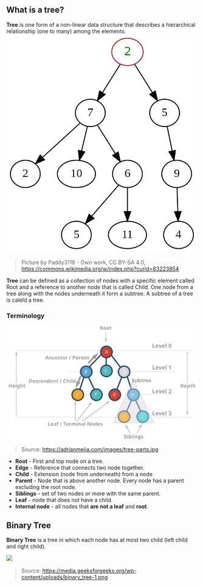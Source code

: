 ## What is a tree?

**Tree** is one form of a non-linear data structure that describes a hierarchical relationship (one to many) among the elements. 
![](img/m2-4.png)

> Picture by Paddy3118 - Own work, CC BY-SA 4.0, https://commons.wikimedia.org/w/index.php?curid=83223854

**Tree** can be defined as a collection of nodes with a specific element called Root and a reference to another node that is called Child. One node from a tree along with the nodes underneath it form a subtree. A subtree of a tree is caleld a tree. 
### Terminology

![](img/tree-parts.jpg)

> Source: https://adrianmejia.com/images/tree-parts.jpg

- **Root** - First and top node on a tree.
- **Edge** - Reference that connects two node together. 
- **Child** - Extension (node from underneath) from a node
- **Parent** - Node that is above another node. Every node has a parent excluding the root node. 
- **Siblings** - set of two nodes or more with the same parent.
- **Leaf** - node that does not have a child. 
- **Internal node** - all nodes that **are not a leaf** and **root**.

## Binary Tree

**Binary Tree** is a tree in which each node has at most two child (left child and right child).

![](img/m2-5.png)

> Source: https://media.geeksforgeeks.org/wp-content/uploads/binary_tree-1.png




